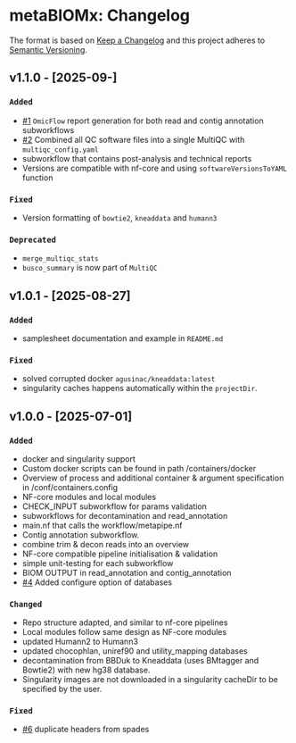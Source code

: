 # metaBIOMx: Changelog

The format is based on [Keep a Changelog](https://keepachangelog.com/en/1.0.0/)
and this project adheres to [Semantic Versioning](https://semver.org/spec/v2.0.0.html).

## v1.1.0 - [2025-09-]

### `Added`
- [#1](https://github.com/CMG-GUTS/metabiomx/issues/1) `OmicFlow` report generation for both read and contig annotation subworkflows
- [#2](https://github.com/CMG-GUTS/metabiomx/issues/2) Combined all QC software files into a single MultiQC with `multiqc_config.yaml`
- subworkflow that contains post-analysis and technical reports
- Versions are compatible with nf-core and using `softwareVersionsToYAML` function

### `Fixed`
- Version formatting of `bowtie2`, `kneaddata` and `humann3`

### `Deprecated`
- `merge_multiqc_stats`
- `busco_summary` is now part of `MultiQC`

## v1.0.1 - [2025-08-27]

### `Added`
- samplesheet documentation and example in `README.md`

### `Fixed`
- solved corrupted docker `agusinac/kneaddata:latest`
- singularity caches happens automatically within the `projectDir`.

## v1.0.0 - [2025-07-01]

### `Added`
- docker and singularity support
- Custom docker scripts can be found in path /containers/docker
- Overview of process and additional container & argument specification in /conf/containers.config
- NF-core modules and local modules
- CHECK_INPUT subworkflow for params validation
- subworkflows for decontamination and read_annotation
- main.nf that calls the workflow/metapipe.nf
- Contig annotation subworkflow.
- combine trim & decon reads into an overview
- NF-core compatible pipeline initialisation & validation
- simple unit-testing for each subworkflow
- BIOM OUTPUT in read_annotation and contig_annotation
- [#4](https://gitlab.cmbi.umcn.nl/rtc-bioinformatics/metapipe/-/issues/4) Added configure option of databases

### `Changed`
- Repo structure adapted, and similar to nf-core pipelines
- Local modules follow same design as NF-core modules
- updated Humann2 to Humann3
- updated chocophlan, uniref90 and utility_mapping databases
- decontamination from BBDuk to Kneaddata (uses BMtagger and Bowtie2) with new hg38 database.
- Singularity images are not downloaded in a singularity cacheDir to be specified by the user.

### `Fixed`
- [#6](https://gitlab.cmbi.umcn.nl/rtc-bioinformatics/metapipe/-/issues/6) duplicate headers from spades